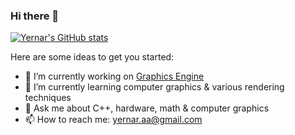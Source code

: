 ### Hi there 👋

[![Yernar's GitHub stats](https://github-readme-stats.vercel.app/api?username=yernar&hide=contribs&count_private=true&show_icons=true&bg_color=30,e96443,904e95&title_color=fff&text_color=fff)](#)

Here are some ideas to get you started:

- 🔭 I’m currently working on [Graphics Engine](https://github.com/yernar/IronwareEngine)
- 🌱 I’m currently learning computer graphics & various rendering techniques
- 💬 Ask me about C++, hardware, math & computer graphics
- 📫 How to reach me: yernar.aa@gmail.com
